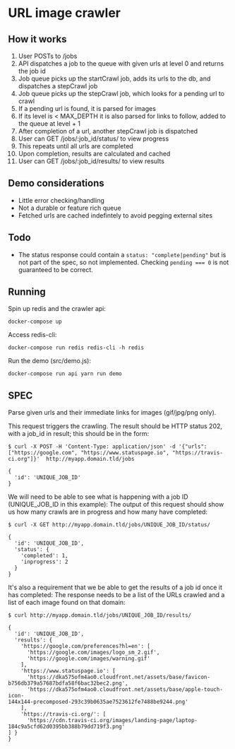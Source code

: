 # URL image crawler

## How it works

1.  User POSTs to /jobs
1.  API dispatches a job to the queue with given urls at level 0 and returns the job id
1.  Job queue picks up the startCrawl job, adds its urls to the db, and dispatches a stepCrawl job
1.  Job queue picks up the stepCrawl job, which looks for a pending url to crawl
1.  If a pending url is found, it is parsed for images
1.  If its level is < MAX_DEPTH it is also parsed for links to follow, added to the queue at level + 1
1.  After completion of a url, another stepCrawl job is dispatched
1.  User can GET /jobs/:job_id/status/ to view progress
1.  This repeats until all urls are completed
1.  Upon completion, results are calculated and cached
1.  User can GET /jobs/:job_id/results/ to view results

## Demo considerations

* Little error checking/handling
* Not a durable or feature rich queue
* Fetched urls are cached indefintely to avoid pegging external sites

## Todo

* The status response could contain a `status: "complete|pending"`
  but is not part of the spec, so not implemented. Checking `pending === 0` is
  not guaranteed to be correct.

## Running

Spin up redis and the crawler api:

```
docker-compose up
```

Access redis-cli:

```
docker-compose run redis redis-cli -h redis
```

Run the demo (src/demo.js):

```
docker-compose run api yarn run demo
```

## SPEC

Parse given urls and their immediate links for images (gif/jpg/png only).

This request triggers the crawling. The result should be HTTP status 202, with a job_id in result; this should be in the form:

```
$ curl -X POST -H 'Content-Type: application/json' -d '{"urls": ["https://google.com", "https://www.statuspage.io", "https://travis-ci.org"]}'  http://myapp.domain.tld/jobs

{
  'id': 'UNIQUE_JOB_ID'
}
```

We will need to be able to see what is happening with a job ID (UNIQUE_JOB_ID in this example):
The output of this request should show us how many crawls are in progress and how many have completed:

```
$ curl -X GET http://myapp.domain.tld/jobs/UNIQUE_JOB_ID/status/

{
  'id': 'UNIQUE_JOB_ID',
  'status': {
    'completed': 1,
    'inprogress': 2
  }
}
```

It's also a requirement that we be able to get the results of a job id once it has completed:
The response needs to be a list of the URLs crawled and a list of each image found on that domain:

```
$ curl http://myapp.domain.tld/jobs/UNIQUE_JOB_ID/results/

{
  'id': 'UNIQUE_JOB_ID',
  'results': {
    'https://google.com/preferences?hl=en': [
      'https://google.com/images/logo_sm_2.gif',
      'https://google.com/images/warning.gif'
    ],
    'https://www.statuspage.io': [
      'https://dka575ofm4ao0.cloudfront.net/assets/base/favicon-
b756db379a57687bdfa58f6bac32bec2.png',
      'https://dka575ofm4ao0.cloudfront.net/assets/base/apple-touch-icon-
144x144-precomposed-293c39b0635ae7523612fe7488be9244.png'
    ],
    'https://travis-ci.org/': [
      'https://cdn.travis-ci.org/images/landing-page/laptop-
184c9a5cfd62d0395bb388b79dd719f3.png'
] }
}
```
